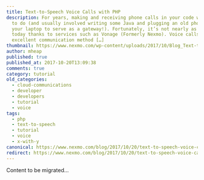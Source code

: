 ```yaml
---
title: Text-to-Speech Voice Calls with PHP
description: For years, making and receiving phone calls in your code was tough
  to do (and usually involved writing some Java and plugging an old phone into
  your laptop to serve as a gateway!). Fortunately, it’s not nearly as hard
  today thanks to services such as Vonage (Formerly Nexmo). Voice calls are an
  excellent communication method […]
thumbnail: https://www.nexmo.com/wp-content/uploads/2017/10/Blog_Text-to-Speech_PHP_1200x600.png
author: mheap
published: true
published_at: 2017-10-20T13:09:38
comments: true
category: tutorial
old_categories:
  - cloud-communications
  - developer
  - developers
  - tutorial
  - voice
tags:
  - php
  - text-to-speech
  - tutorial
  - voice
  - x-with-y
canonical: https://www.nexmo.com/blog/2017/10/20/text-to-speech-voice-calls-with-php-dr
redirect: https://www.nexmo.com/blog/2017/10/20/text-to-speech-voice-calls-with-php-dr
---
```

Content to be migrated...